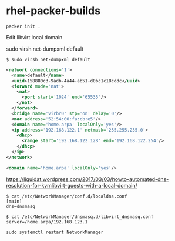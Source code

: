 # rhel-packer-builds

``` shell
packer init .
```

Edit libvirt local domain

sudo virsh net-dumpxml default

``` shell
$ sudo virsh net-dumpxml default
```

``` xml
<network connections='1'>
  <name>default</name>
  <uuid>158880c3-9adb-4a44-ab51-d0bc1c18cddc</uuid>
  <forward mode='nat'>
    <nat>
      <port start='1024' end='65535'/>
    </nat>
  </forward>
  <bridge name='virbr0' stp='on' delay='0'/>
  <mac address='52:54:00:fa:cb:e5'/>
  <domain name='home.arpa' localOnly='yes'/>
  <ip address='192.168.122.1' netmask='255.255.255.0'>
    <dhcp>
      <range start='192.168.122.128' end='192.168.122.254'/>
    </dhcp>
  </ip>
</network>
```

``` xml
<domain name='home.arpa' localOnly='yes'/>
```

https://liquidat.wordpress.com/2017/03/03/howto-automated-dns-resolution-for-kvmlibvirt-guests-with-a-local-domain/

``` shell
$ cat /etc/NetworkManager/conf.d/localdns.conf 
[main]
dns=dnsmasq
```

``` shell
$ cat /etc/NetworkManager/dnsmasq.d/libvirt_dnsmasq.conf
server=/home.arpa/192.168.123.1
```

``` shell
sudo systemctl restart NetworkManager
```
